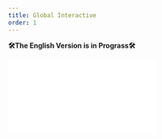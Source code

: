 ```yaml
---
title: Global Interactive
order: 1
---
```


**🛠The English Version is in Prograss🛠**

<embed src="./Interactive.zh.md"></embed>
